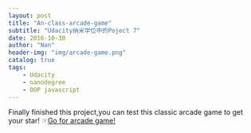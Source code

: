 ```yaml
---
layout: post
title: "An-class-arcade-game"
subtitle: "Udacity纳米学位中的Poject 7"
date: 2016-10-30
author: "Nan"
header-img: "img/arcade-game.png"
catalog: true
tags:
    - Udacity
    - nanodegree
    - OOP javascript
---
```


Finally finished this project,you can test this classic arcade game to get your star! &#9758;[Go for arcade game!](https://mushroommie.github.io/frontend-nanodegree-arcade-game/)
